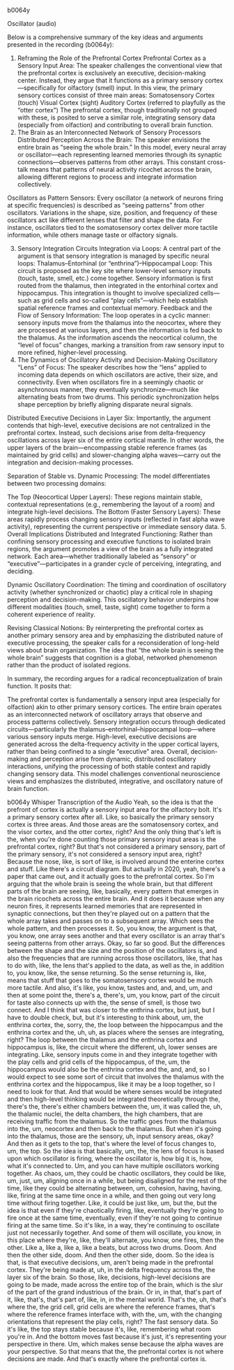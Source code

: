 b0064y

Oscillator (audio)

Below is a comprehensive summary of the key ideas and arguments presented in the recording (b0064y):

1. Reframing the Role of the Prefrontal Cortex
Prefrontal Cortex as a Sensory Input Area:
The speaker challenges the conventional view that the prefrontal cortex is exclusively an executive, decision-making center. Instead, they argue that it functions as a primary sensory cortex—specifically for olfactory (smell) input. In this view, the primary sensory cortices consist of three main areas:
Somatosensory Cortex (touch)
Visual Cortex (sight)
Auditory Cortex (referred to playfully as the “otter cortex”)
The prefrontal cortex, though traditionally not grouped with these, is posited to serve a similar role, integrating sensory data (especially from olfaction) and contributing to overall brain function.
2. The Brain as an Interconnected Network of Sensory Processors
Distributed Perception Across the Brain:
The speaker envisions the entire brain as “seeing the whole brain.” In this model, every neural array or oscillator—each representing learned memories through its synaptic connections—observes patterns from other arrays. This constant cross-talk means that patterns of neural activity ricochet across the brain, allowing different regions to process and integrate information collectively.

Oscillators as Pattern Sensors:
Every oscillator (a network of neurons firing at specific frequencies) is described as “seeing patterns” from other oscillators. Variations in the shape, size, position, and frequency of these oscillators act like different lenses that filter and shape the data. For instance, oscillators tied to the somatosensory cortex deliver more tactile information, while others manage taste or olfactory signals.

3. Sensory Integration Circuits
Integration via Loops:
A central part of the argument is that sensory integration is managed by specific neural loops:
Thalamus–Entorhinal (or “enthrina”)–Hippocampal Loop:
This circuit is proposed as the key site where lower-level sensory inputs (touch, taste, smell, etc.) come together. Sensory information is first routed from the thalamus, then integrated in the entorhinal cortex and hippocampus. This integration is thought to involve specialized cells—such as grid cells and so-called “play cells”—which help establish spatial reference frames and contextual memory.
Feedback and the Flow of Sensory Information:
The loop operates in a cyclic manner: sensory inputs move from the thalamus into the neocortex, where they are processed at various layers, and then the information is fed back to the thalamus. As the information ascends the neocortical column, the “level of focus” changes, marking a transition from raw sensory input to more refined, higher-level processing.
4. The Dynamics of Oscillatory Activity and Decision-Making
Oscillatory “Lens” of Focus:
The speaker describes how the “lens” applied to incoming data depends on which oscillators are active, their size, and connectivity. Even when oscillators fire in a seemingly chaotic or asynchronous manner, they eventually synchronize—much like alternating beats from two drums. This periodic synchronization helps shape perception by briefly aligning disparate neural signals.

Distributed Executive Decisions in Layer Six:
Importantly, the argument contends that high-level, executive decisions are not centralized in the prefrontal cortex. Instead, such decisions arise from delta-frequency oscillations across layer six of the entire cortical mantle. In other words, the upper layers of the brain—encompassing stable reference frames (as maintained by grid cells) and slower-changing alpha waves—carry out the integration and decision-making processes.

Separation of Stable vs. Dynamic Processing:
The model differentiates between two processing domains:

The Top (Neocortical Upper Layers):
These regions maintain stable, contextual representations (e.g., remembering the layout of a room) and integrate high-level decisions.
The Bottom (Faster Sensory Layers):
These areas rapidly process changing sensory inputs (reflected in fast alpha wave activity), representing the current perspective or immediate sensory data.
5. Overall Implications
Distributed and Integrated Functioning:
Rather than confining sensory processing and executive functions to isolated brain regions, the argument promotes a view of the brain as a fully integrated network. Each area—whether traditionally labeled as “sensory” or “executive”—participates in a grander cycle of perceiving, integrating, and deciding.

Dynamic Oscillatory Coordination:
The timing and coordination of oscillatory activity (whether synchronized or chaotic) play a critical role in shaping perception and decision-making. This oscillatory behavior underpins how different modalities (touch, smell, taste, sight) come together to form a coherent experience of reality.

Revising Classical Notions:
By reinterpreting the prefrontal cortex as another primary sensory area and by emphasizing the distributed nature of executive processing, the speaker calls for a reconsideration of long-held views about brain organization. The idea that “the whole brain is seeing the whole brain” suggests that cognition is a global, networked phenomenon rather than the product of isolated regions.

In summary, the recording argues for a radical reconceptualization of brain function. It posits that:

The prefrontal cortex is fundamentally a sensory input area (especially for olfaction) akin to other primary sensory cortices.
The entire brain operates as an interconnected network of oscillatory arrays that observe and process patterns collectively.
Sensory integration occurs through dedicated circuits—particularly the thalamus–entorhinal–hippocampal loop—where various sensory inputs merge.
High-level, executive decisions are generated across the delta-frequency activity in the upper cortical layers, rather than being confined to a single “executive” area.
Overall, decision-making and perception arise from dynamic, distributed oscillatory interactions, unifying the processing of both stable context and rapidly changing sensory data.
This model challenges conventional neuroscience views and emphasizes the distributed, integrative, and oscillatory nature of brain function.

b0064y Whisper Transcription of the Audio
Yeah, so the idea is that the prefront of cortex is actually a sensory input area
for the olfactory bolt.
It's a primary sensory cortex after all.
Like, so basically the primary sensory cortex is three areas.
And those areas are the somatosensory cortex, and the visor cortex, and the otter cortex, right?
And the only thing that's left is the, when you're done counting those primary sensory input areas is the prefrontal cortex, right?
But that's not considered a primary sensory, part of the primary sensory,
it's not considered a sensory input area, right?
Because the nose, like, is sort of like, is involved around the enterine cortex and stuff.
Like there's a circuit diagram.
But actually in 2020, yeah, there's a paper that came out,
and it actually goes to the prefrontal cortex.
So I'm arguing that the whole brain is seeing the whole brain,
but that different parts of the brain are seeing, like, basically, every pattern that emerges in the brain ricochets across the entire brain.
And it does it because when any neuron fires, it represents learned memories that are represented in synaptic connections,
but then they're played out on a pattern that the whole array takes and passes on to a subsequent array.
Which sees the whole pattern, and then processes it.
So, you know, the argument is that, you know, one array sees another and that every oscillator is an array that's seeing patterns from other arrays.
Okay, so far so good.
But the differences between the shape and the size and the position of the oscillators is,
and also the frequencies that are running across those oscillators,
like, that has to do with, like, the lens that's applied to the data,
as well as the, in addition to, you know, like, the sense returning.
So the sense returning is, like, means that stuff that goes to the somatosensory cortex would be much more tactile.
And also, it's like, you know, tastes and, and, and, um,
and then at some point the, there's a, there's, um, you know, part of the circuit for taste also connects up with the, the sense of smell, is those two connect.
And I think that was closer to the enthrina cortex, but just, but I have to double check, but,
but it's interesting to think about, um,
the enthrina cortex, the, sorry, the, the loop between the hippocampus and the enthrina cortex and the,
uh, uh, as places where the senses are integrating, right?
The loop between the thalamus and the enthrina cortex and hippocampus is, like, the circuit where the different, uh, lower senses are integrating.
Like, sensory inputs come in and they integrate together with the play cells and grid cells of the hippocampus, of the, um,
the hippocampus would also be the enthrina cortex and the, and, and, so I would expect to see some sort of circuit that involves the thalamus with the enthrina cortex and the hippocampus,
like it may be a loop together, so I need to look for that.
And that would be where senses would be integrated and then high-level thinking would be integrated theoretically through the,
there's the, there's either chambers between the, um,
it was called the, uh, the thalamic nuclei, the delta chambers, the high chambers,
that are receiving traffic from the thalamus.
So the traffic goes from the thalamus into the, um, neocortex and then back to the thalamus.
But when it's going into the thalamus, those are the sensory, uh, input sensory areas, okay?
And then as it gets to the top, that's where the level of focus changes to, um, the top.
So the idea is that basically, um, the, the lens of focus is based upon which oscillator is firing,
where the oscillator is, how big it is, how, what it's connected to.
Um, and you can have multiple oscillators working together.
As chaos, um, they could be chaotic oscillators, they could be like, um, just, um, aligning once in a while,
but being disaligned for the rest of the time, like they could be alternating between, um, cohesion,
having, having, like, firing at the same time once in a while, and then going out very long time without firing together.
Like, it could be just like, um, but the, but the idea is that even if they're chaotically firing,
like, eventually they're going to fire once at the same time, eventually,
even if they're not going to continue firing at the same time.
So it's like, in a way, they're continuing to oscillate just not necessarily together.
And some of them will oscillate, you know, in this place where they're, like, they'll alternate, you know, one fires, then the other.
Like a, like a, like a, like a beats, but across two drums.
Doom.
And then the other side, doom.
And then the other side, doom.
So the idea is that, is that executive decisions, um, aren't being made in the prefrontal cortex.
They're being made at, uh, in the delta frequency across the, the layer six of the brain.
So those, like, decisions, high-level decisions are going to be made, made across the entire top of the brain,
which is the slur of the part of the grand industrious of the brain.
Or in, in that, that's part of it, like, that's, that's part of, like, in, in the mental world.
That's the, uh, that's where the, the grid cell, grid cells are where the reference frames,
that's where the reference frames interface with, with the, um, with the changing orientations that represent the play cells, right?
The fast sensory data.
So it's like, the top stays stable because it's, like, remembering what room you're in.
And the bottom moves fast because it's just, it's representing your perspective in there.
Um, which makes sense because the alpha waves are your perspective.
So that means that the, the prefrontal cortex is not where decisions are made.
And that's exactly where the prefrontal cortex is.